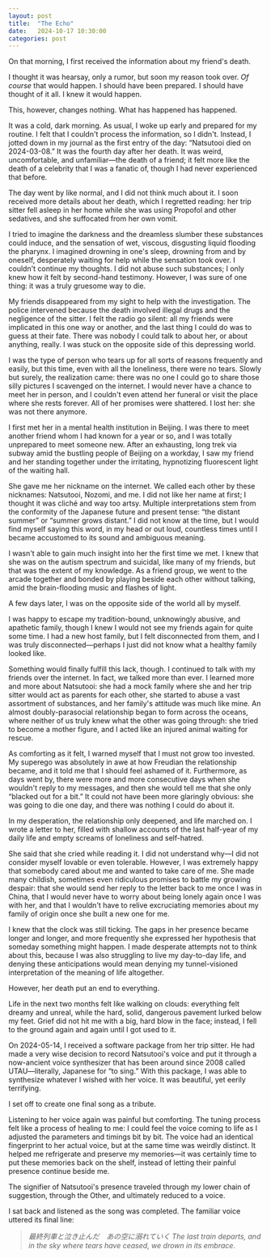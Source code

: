 ```yaml
---
layout: post
title:  "The Echo"
date:   2024-10-17 10:30:00
categories: post
---
```

<!--more-->

On that morning, I first received the information about my friend's death.

I thought it was hearsay, only a rumor, but soon my reason took over. _Of course_ that would happen. I should have been prepared. I should have thought of it all. I knew it would happen.

This, however, changes nothing. What has happened has happened.

It was a cold, dark morning. As usual, I woke up early and prepared for my routine. I felt that I couldn't process the information, so I didn't. Instead, I jotted down in my journal as the first entry of the day: “Natsutooi died on 2024-03-08.” It was the fourth day after her death. It was weird, uncomfortable, and unfamiliar—the death of a friend; it felt more like the death of a celebrity that I was a fanatic of, though I had never experienced that before.

The day went by like normal, and I did not think much about it. I soon received more details about her death, which I regretted reading: her trip sitter fell asleep in her home while she was using Propofol and other sedatives, and she suffocated from her own vomit. 

I tried to imagine the darkness and the dreamless slumber these substances could induce, and the sensation of wet, viscous, disgusting liquid flooding the pharynx. I imagined drowning in one's sleep, drowning from and by oneself, desperately waiting for help while the sensation took over. I couldn't continue my thoughts. I did not abuse such substances; I only knew how it felt by second-hand testimony. However, I was sure of one thing: it was a truly gruesome way to die.

My friends disappeared from my sight to help with the investigation. The police intervened because the death involved illegal drugs and the negligence of the sitter. I felt the radio go silent: all my friends were implicated in this one way or another, and the last thing I could do was to guess at their fate. There was nobody I could talk to about her, or about anything, really. I was stuck on the opposite side of this depressing world.

I was the type of person who tears up for all sorts of reasons frequently and easily, but this time, even with all the loneliness, there were no tears. Slowly but surely, the realization came: there was no one I could go to share those silly pictures I scavenged on the internet. I would never have a chance to meet her in person, and I couldn't even attend her funeral or visit the place where she rests forever. All of her promises were shattered. I lost her: she was not there anymore.

I first met her in a mental health institution in Beijing. I was there to meet another friend whom I had known for a year or so, and I was totally unprepared to meet someone new. After an exhausting, long trek via subway amid the bustling people of Beijing on a workday, I saw my friend and her standing together under the irritating, hypnotizing fluorescent light of the waiting hall.

She gave me her nickname on the internet. We called each other by these nicknames: Natsutooi, Nozomi, and me. I did not like her name at first; I thought it was cliché and way too artsy. Multiple interpretations stem from the conformity of the Japanese future and present tense: “the distant summer” or “summer grows distant.” I did not know at the time, but I would find myself saying this word, in my head or out loud, countless times until I became accustomed to its sound and ambiguous meaning.

I wasn't able to gain much insight into her the first time we met. I knew that she was on the autism spectrum and suicidal, like many of my friends, but that was the extent of my knowledge. As a friend group, we went to the arcade together and bonded by playing beside each other without talking, amid the brain-flooding music and flashes of light.

A few days later, I was on the opposite side of the world all by myself.

I was happy to escape my tradition-bound, unknowingly abusive, and apathetic family, though I knew I would not see my friends again for quite some time. I had a new host family, but I felt disconnected from them, and I was truly disconnected—perhaps I just did not know what a healthy family looked like.

Something would finally fulfill this lack, though. I continued to talk with my friends over the internet. In fact, we talked more than ever. I learned more and more about Natsutooi: she had a mock family where she and her trip sitter would act as parents for each other, she started to abuse a vast assortment of substances, and her family's attitude was much like mine. An almost doubly-parasocial relationship began to form across the oceans, where neither of us truly knew what the other was going through: she tried to become a mother figure, and I acted like an injured animal waiting for rescue.

As comforting as it felt, I warned myself that I must not grow too invested. My superego was absolutely in awe at how Freudian the relationship became, and it told me that I should feel ashamed of it. Furthermore, as days went by, there were more and more consecutive days when she wouldn't reply to my messages, and then she would tell me that she only “blacked out for a bit.” It could not have been more glaringly obvious: she was going to die one day, and there was nothing I could do about it.

In my desperation, the relationship only deepened, and life marched on. I wrote a letter to her, filled with shallow accounts of the last half-year of my daily life and empty screams of loneliness and self-hatred.

She said that she cried while reading it. I did not understand why—I did not consider myself lovable or even tolerable. However, I was extremely happy that somebody cared about me and wanted to take care of me. She made many childish, sometimes even ridiculous promises to battle my growing despair: that she would send her reply to the letter back to me once I was in China, that I would never have to worry about being lonely again once I was with her, and that I wouldn't have to relive excruciating memories about my family of origin once she built a new one for me.

I knew that the clock was still ticking. The gaps in her presence became longer and longer, and more frequently she expressed her hypothesis that someday something might happen. I made desperate attempts not to think about this, because I was also struggling to live my day-to-day life, and denying these anticipations would mean denying my tunnel-visioned interpretation of the meaning of life altogether.

However, her death put an end to everything.

Life in the next two months felt like walking on clouds: everything felt dreamy and unreal, while the hard, solid, dangerous pavement lurked below my feet. Grief did not hit me with a big, hard blow in the face; instead, I fell to the ground again and again until I got used to it.

On 2024-05-14, I received a software package from her trip sitter. He had made a very wise decision to record Natsutooi's voice and put it through a now-ancient voice synthesizer that has been around since 2008 called UTAU—literally, Japanese for “to sing.” With this package, I was able to synthesize whatever I wished with her voice. It was beautiful, yet eerily terrifying.

I set off to create one final song as a tribute.

Listening to her voice again was painful but comforting. The tuning process felt like a process of healing to me: I could feel the voice coming to life as I adjusted the parameters and timings bit by bit. The voice had an identical fingerprint to her actual voice, but at the same time was weirdly distinct. It helped me refrigerate and preserve my memories—it was certainly time to put these memories back on the shelf, instead of letting their painful presence continue beside me.

The signifier of Natsutooi's presence traveled through my lower chain of suggestion, through the Other, and ultimately reduced to a voice.

I sat back and listened as the song was completed. The familiar voice uttered its final line:

> *最終列車と泣き止んだ　あの空に溺れていく*
> *The last train departs, and in the sky where tears have ceased, we drown in its embrace.*

